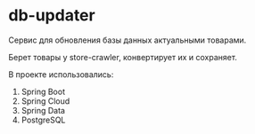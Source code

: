 # db-updater

Сервис для обновления базы данных актуальными товарами.

Берет товары у store-crawler, конвертирует их и сохраняет.

В проекте использовались:

1. Spring Boot
2. Spring Cloud
3. Spring Data
4. PostgreSQL
